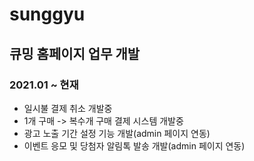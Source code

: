 # sunggyu

## 큐밍 홈페이지 업무 개발
### 2021.01 ~ 현재

- 일시불 결제 취소 개발중
- 1개 구매 -> 복수개 구매 결제 시스템 개발중
- 광고 노출 기간 설정 기능 개발(admin 페이지 연동)
- 이벤트 응모 및 당첨자 알림톡 발송 개발(admin 페이지 연동)
